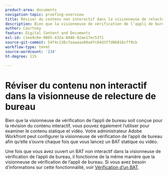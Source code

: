 ```yaml
---
product-area: documents
navigation-topic: proofing-overview
title: Réviser du contenu non interactif dans la visionneuse de relecture de bureau
description: Bien que la visionneuse de vérification de l’appli de bureau soit conçue pour la révision du contenu interactif, vous pouvez également l’utiliser pour examiner le contenu statique et vidéo. Votre administrateur Adobe Workfront peut configurer la visionneuse de vérification de l’appli de bureau afin qu’elle s’ouvre chaque fois que vous lancez un BAT statique ou vidéo.
author: Courtney
feature: Digital Content and Documents
exl-id: c1ee9c6e-0805-432a-8846-92ae17ec5371
source-git-commit: 54f4c136cfaaaaaa90a4fc64d3ffd06816cff9cb
workflow-type: tm+mt
source-wordcount: '134'
ht-degree: 11%

---
```


# Réviser du contenu non interactif dans la visionneuse de relecture de bureau

Bien que la visionneuse de vérification de l’appli de bureau soit conçue pour la révision du contenu interactif, vous pouvez également l’utiliser pour examiner le contenu statique et vidéo. Votre administrateur Adobe Workfront peut configurer la visionneuse de vérification de l’appli de bureau afin qu’elle s’ouvre chaque fois que vous lancez un BAT statique ou vidéo.

Une fois que vous avez ouvert un BAT non interactif dans la visionneuse de vérification de l’appli de bureau, il fonctionne de la même manière que la visionneuse de vérification de l’appli de bureau. Si vous avez besoin d’informations sur cette fonctionnalité, voir [Vérification d’un BAT](../../../review-and-approve-work/proofing/reviewing-proofs-within-workfront/review-a-proof/review-a-proof.md).
